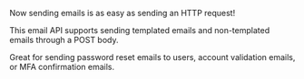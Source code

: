Now sending emails is as easy as sending an HTTP request!

This email API supports sending templated emails and non-templated emails through a POST body.

Great for sending password reset emails to users, account validation emails, or MFA confirmation emails.